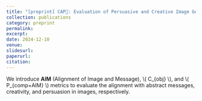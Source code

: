 ```yaml
---
title: "[preprint] CAP🧢: Evaluation of Persuasive and Creative Image Generation"
collection: publications
category: preprint
permalink: 
excerpt: 
date: 2024-12-10
venue: 
slidesurl: 
paperurl: 
citation:
---
```


We introduce **AIM** (Alignment of Image and Message), \\( C_{obj} \\), and \\( P_{comp+AIM} \\) metrics to evaluate the alignment with abstract messages, creativity, and persuasion in images, respectively.


